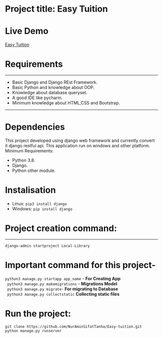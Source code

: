 # Project title: Easy Tuition

# Live Demo
[Easy Tuition](https://etuition.herokuapp.com/)


# Requirements
---
- Basic Django and Django REst Framework.
- Basic Python and knowledge about OOP.
- Knowledge about database queryset.
- A good IDE like pycharm.
- Minimum knowledge about HTML,CSS and Bootstrap.
---

# Dependencies 
This project developed using django web framework and currently convert it django restful api. 
This application run on windows and other platform. 
Minimum Requirements:
- Python 3.8.
- Django.
- Python other module.

# Instalisation

- Linux:
``` pip3 install django ```  
- Windows:
``` pip install django ```


# Project creation command:
---
```django-admin startproject Local-Library```
# Important command for this project-

``` python3 manage.py startapp app_name ``` - **For Creating App**  
``` python3 manage.py makemigrations``` - **Migrations Model**  
``` python3 manage.py migrate```- **For migrating to Database**   
``` python3 manage.py collectstatic``` **Collecting static files**

# Run the project:
```
git clone https://github.com/NurAminSifatTanha/Easy-tuition.git
python manage.py runserver
```

